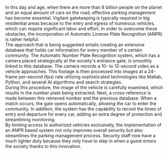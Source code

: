 In this day and age, when there are more than 8 billion people on the planet and an equal 
amount of cars on the road, effective parking management has become essential. Vigilant gatekeeping is 
typically required in big residential areas because to the entry and egress of numerous vehicles, which can 
require significant labor and effort. In order to overcome these obstacles, the incorporation of Automatic 
License Plate Recognition (ANPR) is rather helpful.  
The approach that is being suggested entails creating an extensive database that holds car information for 
every member of a certain community. The Automatic Number Plate Recognition system, which has a camera 
placed strategically at the society's entrance gate, is smoothly linked to this database. The camera records a 
10- to 12-second video as a vehicle approaches. This footage is then processed into images at a 24-frame
per-second (fps) rate utilizing sophisticated technologies like Matlab, Python, and several AI algorithms and 
search strategies.  
During this procedure, the image of the vehicle is carefully examined, which results in the number plate 
being extracted. Next, a cross-reference is made between this retrieved number and the previous database. 
When a match occurs, the gate opens automatically, allowing the car to enter the community. In addition, 
the system has the capability to record the times of entry and departure for every car, adding an extra degree 
of protection and streamlining monitoring.  
By limiting access to authorized vehicles exclusively, the implementation of an ANPR based system not only 
improves overall security but also streamlines the parking management process. Security staff now have a 
much lighter duty because they only have to step in when a guest enters the society thanks to this innovation.   
